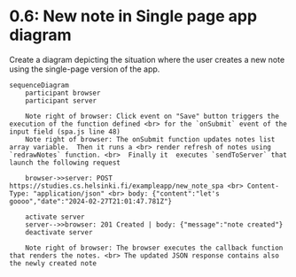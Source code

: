 # 0.6: New note in Single page app diagram

Create a diagram depicting the situation where the user creates a new note using the single-page version of the app.

```mermaid
sequenceDiagram
    participant browser
    participant server

    Note right of browser: Click event on "Save" button triggers the execution of the function defined <br> for the `onSubmit` event of the input field (spa.js line 48)
    Note right of browser: The onSubmit function updates notes list array variable.  Then it runs a <br> render refresh of notes using `redrawNotes` function. <br>  Finally it  executes `sendToServer` that launch the following request  

    browser->>server: POST https://studies.cs.helsinki.fi/exampleapp/new_note_spa <br> Content-Type: "application/json" <br> body: {"content":"let's goooo","date":"2024-02-27T21:01:47.781Z"}

    activate server
    server-->>browser: 201 Created | body: {"message":"note created"}
    deactivate server

    Note right of browser: The browser executes the callback function that renders the notes. <br> The updated JSON response contains also the newly created note
```
